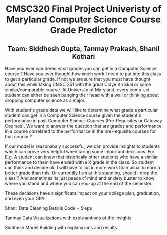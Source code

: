 <h1 align="center"> 
  CMSC320 Final Project 
  Univeristy of Maryland Computer Science Course Grade Predictor 
</h1>
<h2 align="center"> Team: Siddhesh Gupta, Tanmay Prakash, Shanil Kothari </h1>

<p> 
Have you ever wondered what grades you can get in a Computer Science course ? Have you ever thought how much work I need to put into this class to get a particular grade. If not we are sure that you must have thought about this while taking CMSC 351 with the great Cldye Kruskal or some similar/comparable course. At University of Maryland, every comp-sci student can either be seen banging their head with a wall or thinking about dropping computer science as a major.

  With student's grade data we will like to determine what grade a particular student can get in a Computer Science course given the student's performance in past Computer Science Courses (Pre-Requisites or Gateway Courses). We want to answer the question that are grades and performance in a course correlated to the performance in the pre-requisite courses for that course ? 
  
  If our model is reasonabaly successful, we can provide insights to students which can prove very helpful when taking some important decisions. For E.g. A student can know that historically other students who have a similar performance to them have ended with a X grade in the class. So student can think and decide ok, I will have to put in more work than usual to earn a better grade than this. Or currentlly I am at this standing, should I drop the class ? And sometimes its just peace of mind and anxiety buster to know where you stand and where you can end-up at the end of the semester.
  
  These decisions have a significant impact on your college plan, graduation, and even your GPA. 
</p>


<p> Shanil Data Cleaning Details Code + Steps </p>
<p> Tanmay Data Visualizations with explanantions of the insights </p>
<p> Siddhesh Model Building with explanations and results </p>
